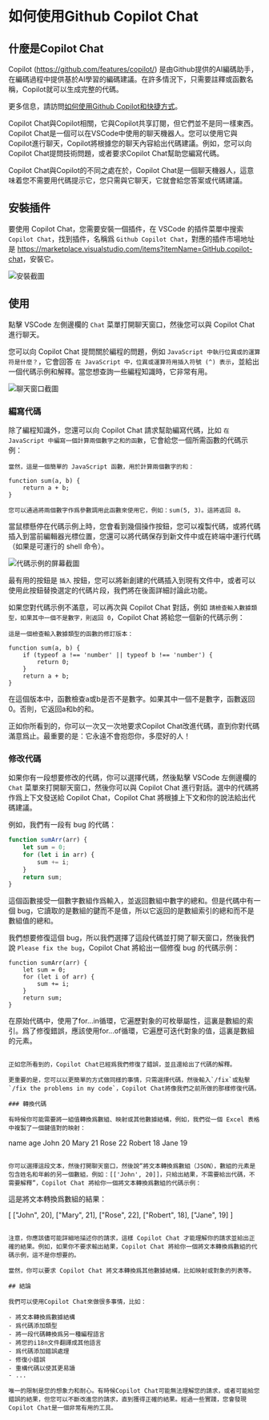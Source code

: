 # 如何使用Github Copilot Chat

## 什麼是Copilot Chat

Copilot (<https://github.com/features/copilot/>) 是由Github提供的AI編碼助手，在編碼過程中提供基於AI學習的編碼建議。在許多情況下，只需要註釋或函數名稱，Copilot就可以生成完整的代碼。

更多信息，請訪問[如何使用Github Copilot和快捷方式](/en/vscode/copilot-usage-and-shortcut)。

Copilot Chat與Copilot相關，它與Copilot共享訂閱，但它們並不是同一樣東西。Copilot Chat是一個可以在VSCode中使用的聊天機器人。您可以使用它與Copilot進行聊天，Copilot將根據您的聊天內容給出代碼建議。例如，您可以向Copilot Chat提問技術問題，或者要求Copilot Chat幫助您編寫代碼。

Copilot Chat與Copilot的不同之處在於，Copilot Chat是一個聊天機器人，這意味着您不需要用代碼提示它，您只需與它聊天，它就會給您答案或代碼建議。

## 安裝插件

要使用 Copilot Chat，您需要安裝一個插件，在 VSCode 的插件菜單中搜索 `Copilot Chat`，找到插件，名稱爲 `Github Copilot Chat`，對應的插件市場地址是 <https://marketplace.visualstudio.com/items?itemName=GitHub.copilot-chat>，安裝它。

![安裝截圖](/attachments/vscode/copilot-chat-usage/01.png)

## 使用

點擊 VSCode 左側邊欄的 `Chat` 菜單打開聊天窗口，然後您可以與 Copilot Chat 進行聊天。

您可以向 Copilot Chat 提問關於編程的問題，例如 `JavaScript 中執行位異或的運算符是什麼？`，它會回答 `在 JavaScript 中，位異或運算符用插入符號 (^) 表示`，並給出一個代碼示例和解釋。當您想查詢一些編程知識時，它非常有用。

![聊天窗口截圖](/attachments/vscode/copilot-chat-usage/02.png)

### 編寫代碼

除了編程知識外，您還可以向 Copilot Chat 請求幫助編寫代碼，比如 `在 JavaScript 中編寫一個計算兩個數字之和的函數`，它會給您一個所需函數的代碼示例：

```
當然，這是一個簡單的 JavaScript 函數，用於計算兩個數字的和：

function sum(a, b) {
    return a + b;
}

您可以通過將兩個數字作爲參數調用此函數來使用它，例如：sum(5, 3)。這將返回 8。
```

當鼠標懸停在代碼示例上時，您會看到幾個操作按鈕，您可以複製代碼，或將代碼插入到當前編輯器光標位置，您還可以將代碼保存到新文件中或在終端中運行代碼（如果是可運行的 shell 命令）。

![代碼示例的屏幕截圖](/attachments/vscode/copilot-chat-usage/03.png)

最有用的按鈕是 `插入` 按鈕，您可以將新創建的代碼插入到現有文件中，或者可以使用此按鈕替換選定的代碼片段，我們將在後面詳細討論此功能。

如果您對代碼示例不滿意，可以再次與 Copilot Chat 對話，例如 `請檢查輸入數據類型，如果其中一個不是數字，則返回 0`，Copilot Chat 將給您一個新的代碼示例：

```
這是一個檢查輸入數據類型的函數的修訂版本：

function sum(a, b) {
    if (typeof a !== 'number' || typeof b !== 'number') {
        return 0;
    }
    return a + b;
}
```

在這個版本中，函數檢查a或b是否不是數字。如果其中一個不是數字，函數返回0。否則，它返回a和b的和。

正如你所看到的，你可以一次又一次地要求Copilot Chat改進代碼，直到你對代碼滿意爲止。最重要的是：它永遠不會抱怨你，多麼好的人！

### 修改代碼

如果你有一段想要修改的代碼，你可以選擇代碼，然後點擊 VSCode 左側邊欄的 `Chat` 菜單來打開聊天窗口，然後你可以與 Copilot Chat 進行對話。選中的代碼將作爲上下文發送給 Copilot Chat，Copilot Chat 將根據上下文和你的說法給出代碼建議。

例如，我們有一段有 bug 的代碼：

```javascript
function sumArr(arr) {
    let sum = 0;
    for (let i in arr) {
        sum += i;
    }
    return sum;
}
```

這個函數接受一個數字數組作爲輸入，並返回數組中數字的總和。但是代碼中有一個 bug，它讀取的是數組的鍵而不是值，所以它返回的是數組索引的總和而不是數組值的總和。

我們想要修復這個 bug，所以我們選擇了這段代碼並打開了聊天窗口，然後我們說 `Please fix the bug`，Copilot Chat 將給出一個修復 bug 的代碼示例：

```
function sumArr(arr) {
    let sum = 0;
    for (let i of arr) {
        sum += i;
    }
    return sum;
}
```

在原始代碼中，使用了for...in循環，它遍歷對象的可枚舉屬性，這裏是數組的索引。爲了修復錯誤，應該使用for...of循環，它遍歷可迭代對象的值，這裏是數組的元素。
```

正如您所看到的，Copilot Chat已經爲我們修復了錯誤，並且還給出了代碼的解釋。

更重要的是，您可以以更簡單的方式做同樣的事情，只需選擇代碼，然後輸入`/fix`或點擊`/fix the problems in my code`，Copilot Chat將像我們之前所做的那樣修復代碼。

### 轉換代碼

有時候你可能需要將一組值轉換爲數組、映射或其他數據結構，例如，我們從一個 Excel 表格中複製了一個鍵值對的映射：

```
name    age
John    20
Mary    21
Rose    22
Robert  18
Jane    19
```

你可以選擇這段文本，然後打開聊天窗口，然後說“將文本轉換爲數組（JSON），數組的元素是包含姓名和年齡的另一個數組，例如：[['John', 20]]，只給出結果，不需要給出代碼，不需要解釋”，Copilot Chat 將給你一個將文本轉換爲數組的代碼示例：

```
這是將文本轉換爲數組的結果：

[
    ["John", 20],
    ["Mary", 21],
    ["Rose", 22],
    ["Robert", 18],
    ["Jane", 19]
]
```

注意，你應該儘可能詳細地描述你的請求，這樣 Copilot Chat 才能理解你的請求並給出正確的結果。例如，如果你不要求輸出結果，Copilot Chat 將給你一個將文本轉換爲數組的代碼示例，這不是你想要的。

當然，你可以要求 Copilot Chat 將文本轉換爲其他數據結構，比如映射或對象的列表等。

## 結論

我們可以使用Copilot Chat來做很多事情，比如：

- 將文本轉換爲數據結構
- 爲代碼添加類型
- 將一段代碼轉換爲另一種編程語言
- 將您的i18n文件翻譯成其他語言
- 爲代碼添加錯誤處理
- 修復小錯誤
- 重構代碼以使其更易讀
- ...

唯一的限制是您的想象力和耐心。有時候Copilot Chat可能無法理解您的請求，或者可能給您錯誤的結果，但您可以不斷改進您的請求，直到獲得正確的結果。經過一些實踐，您會發現Copilot Chat是一個非常有用的工具。
